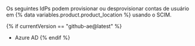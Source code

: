 Os seguintes IdPs podem provisionar ou desprovisionar contas de usuário em {% data variables.product.product_location %} usando o SCIM.

{% if currentVersion == "github-ae@latest" %}
- Azure AD
{% endif %}
